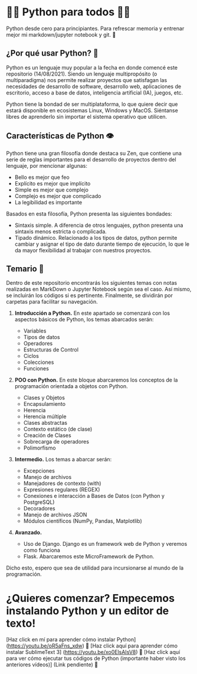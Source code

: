 # 👩‍💻 Python para todos 👨‍💻
Python desde cero para principiantes. Para refrescar memoria y entrenar mejor mi markdown/jupyter notebook y git. 🥰

## ¿Por qué usar Python? 🤔
Python es un lenguaje muy popular a la fecha en donde comencé este repositorio (14/08/2021). Siendo un lenguaje multipropósito (o multiparadigma) nos permite realizar proyectos que satisfagan las necesidades de desarrollo de software, desarrollo web, aplicaciones de escritorio, acceso a base de datos, inteligencia artificial (IA), juegos, etc.

Python tiene la bondad de ser multiplataforma, lo que quiere decir que estará disponible en ecosistemas Linux, Windows y MacOS. Siéntanse libres de aprenderlo sin importar el sistema operativo que utilicen.


## Características de Python 👁
Python tiene una gran filosofía donde destaca su Zen, que contiene una serie de reglas importantes para el desarrollo de proyectos dentro del lenguaje, por mencionar algunas:
* Bello es mejor que feo
* Explícito es mejor que implícito
* Simple es mejor que complejo
* Complejo es mejor que complicado
* La legibilidad es importante

Basados en esta filosofía, Python presenta las siguientes bondades:
* Sintaxis simple. A diferencia de otros lenguajes, python presenta una sintaxis menos estricta o complicada.
* Tipado dinámico. Relacionado a los tipos de datos, python permite cambiar y asignar el tipo de dato durante tiempo de ejecución, lo que le da mayor flexibilidad al trabajar con nuestros proyectos.

## Temario 📓
Dentro de este repositorio encontrarás los siguientes temas con notas realizadas en MarkDown o Jupyter Notebook según sea el caso. Así mismo, se incluirán los códigos si es pertinente. Finalmente, se dividirán por carpetas para facilitar su navegación. 

1. **Introducción a Python.** En este apartado se comenzará con los aspectos básicos de Python, los temas abarcados serán:

    * Variables
    * Tipos de datos
    * Operadores
    * Estructuras de Control
    * Ciclos
    * Colecciones
    * Funciones

2. **POO con Python.** En este bloque abarcaremos los conceptos de la programación orientada a objetos con Python.
    
    * Clases y Objetos
    * Encapsulamiento
    * Herencia
    * Herencia múltiple
    * Clases abstractas
    * Contexto estático (de clase)
    * Creación de Clases
    * Sobrecarga de operadores
    * Polimorfismo

3. **Intermedio.** Los temas a abarcar serán:
    * Excepciones
    * Manejo de archivos
    * Manejadores de contexto (with)
    * Expresiones regulares (REGEX)
    * Conexiones e interacción a Bases de Datos (con Python y PostgreSQL)
    * Decoradores
    * Manejo de archivos JSON
    * Módulos científicos (NumPy, Pandas, Matplotlib)
4. **Avanzado.** 
    * Uso de Django. Django es un framework web de Python y veremos como funciona
    * Flask. Abarcaremos este MicroFramework de Python.

Dicho esto, espero que sea de utilidad para incursionarse al mundo de la programación. 

# ¿Quieres comenzar? Empecemos instalando Python y un editor de texto!
[Haz click en mí para aprender cómo instalar Python] (https://youtu.be/oR5aFns_xdw) 👻
[Haz click aquí para aprender cómo instalar SublimeText 3] (https://youtu.be/xo0ElsAIsV8) 🥞
[Haz click aquí para ver cómo ejecutar tus códigos de Python (importante haber visto los anteriores vídeos)] (Link pendiente) 🥩
